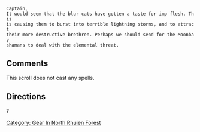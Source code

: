`Captain,`  
`It would seem that the blur cats have gotten a taste for imp flesh. This`  
`is causing them to burst into terrible lightning storms, and to attract`  
`their more destructive brethren. Perhaps we should send for the Moonbay`  
`shamans to deal with the elemental threat.`

## Comments

This scroll does not cast any spells.

## Directions

?

[Category: Gear In North Rhuien
Forest](Category:_Gear_In_North_Rhuien_Forest "wikilink")
